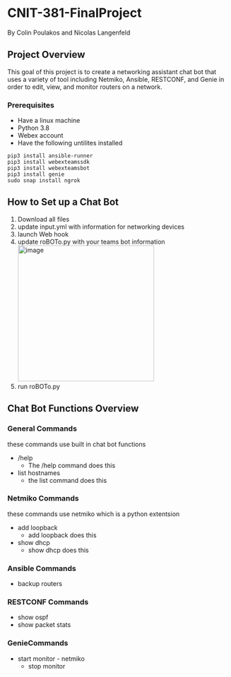 # CNIT-381-FinalProject
By Colin Poulakos and Nicolas Langenfeld 

## Project Overview

This goal of this project is to create a networking assistant chat bot that uses a variety of tool including Netmiko, Ansible, RESTCONF, and Genie in order to edit, view, and monitor routers on a network. 

### Prerequisites 
- Have a linux machine
- Python 3.8
- Webex account
- Have the following untilites installed
```
pip3 install ansible-runner
pip3 install webexteamssdk 
pip3 install webexteamsbot 
pip3 install genie
sudo snap install ngrok 
```

## How to Set up a Chat Bot

1. Download all files
2. update input.yml with information for networking devices
3. launch Web hook
4. update roBOTo.py with your teams bot information <br><img width="308" alt="image" src="https://user-images.githubusercontent.com/117847136/201723318-1af10368-dbc9-4844-9fbe-9f0524048bae.png">
5. run roBOTo.py

## Chat Bot Functions Overview
### General Commands
these commands use built in chat bot functions
- /help
  - The /help command does this
- list hostnames
  - the list command does this

### Netmiko Commands
these commands use netmiko which is a python extentsion
- add loopback
  - add loopback does this
- show dhcp
  - show dhcp does this

### Ansible Commands
- backup routers

### RESTCONF Commands
- show ospf
- show packet stats

### GenieCommands
- start monitor - netmiko
  - stop monitor

